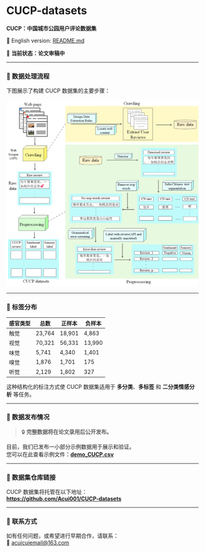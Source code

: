 # CUCP-datasets

**CUCP：中国城市公园用户评论数据集**

📘 English version: [README.md](README.md)

📌 **当前状态：论文审稿中**

---

### 🧬 数据处理流程

下图展示了构建 CUCP 数据集的主要步骤：

![CUCP 数据处理步骤](CUCP_prosess.png)

---

### 🧮 标签分布

| 感官类型 | 总数   | 正样本 | 负样本 |
|----------|--------|----------|----------|
| 触觉     | 23,764 | 18,901   | 4,863    |
| 视觉     | 70,321 | 56,331   | 13,990   |
| 味觉     | 5,741  | 4,340    | 1,401    |
| 嗅觉     | 1,876  | 1,701    | 175      |
| 听觉     | 2,129  | 1,802    | 327      |

这种结构化的标注方式使 CUCP 数据集适用于 **多分类**、**多标签** 和 **二分类情感分析** 等任务。

---

### 📂 数据发布情况

> 🔒 **完整数据将在论文录用后公开发布。**

目前，我们已发布一小部分示例数据用于展示和验证。  
您可以在此查看示例文件：**[demo_CUCP.csv](demo_CUCP.csv)**

---

### 🔗 数据集仓库链接

CUCP 数据集将托管在以下地址：  
**https://github.com/Acui001/CUCP-datasets**

---

### 📮 联系方式

如有任何问题，或希望进行早期合作，请联系：  
📧 acuicuiemail@163.com
